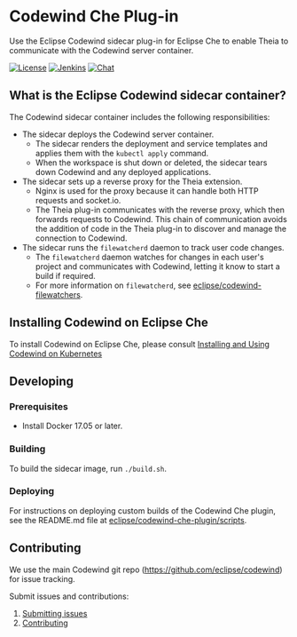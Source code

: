 # Codewind Che Plug-in
Use the Eclipse Codewind sidecar plug-in for Eclipse Che to enable Theia to communicate with the Codewind server container.

[![License](https://img.shields.io/badge/License-EPL%202.0-red.svg?label=license&logo=eclipse)](https://www.eclipse.org/legal/epl-2.0/)
[![Jenkins](https://img.shields.io/static/v1.svg?label=builds&message=Jenkins&color=d24939&logo=jenkins&logoColor=ffffff)](https://ci.eclipse.org/codewind/job/Codewind/job/codewind-che-plugin/)
[![Chat](https://img.shields.io/static/v1.svg?label=chat&message=mattermost&color=145dbf)](https://mattermost.eclipse.org/eclipse/channels/eclipse-codewind)

## What is the Eclipse Codewind sidecar container?
The Codewind sidecar container includes the following responsibilities:
- The sidecar deploys the Codewind server container.
    - The sidecar renders the deployment and service templates and applies them with the `kubectl apply` command.
    - When the workspace is shut down or deleted, the sidecar tears down Codewind and any deployed applications.
- The sidecar sets up a reverse proxy for the Theia extension.
    - Nginx is used for the proxy because it can handle both HTTP requests and socket.io.
    - The Theia plug-in communicates with the reverse proxy, which then forwards requests to Codewind. This chain of communication avoids the addition of code in the Theia plug-in to discover and manage the connection to Codewind.
- The sidecar runs the `filewatcherd` daemon to track user code changes.
    - The `filewatcherd` daemon watches for changes in each user's project and communicates with Codewind, letting it know to start a build if required.
    - For more information on `filewatcherd`, see [eclipse/codewind-filewatchers](https://github.com/eclipse/codewind-filewatchers).

## Installing Codewind on Eclipse Che

To install Codewind on Eclipse Che, please consult [Installing and Using Codewind on Kubernetes](https://www.eclipse.org/codewind/installoncloud.html)

## Developing

### Prerequisites

- Install Docker 17.05 or later.

### Building

To build the sidecar image, run `./build.sh`.

### Deploying

For instructions on deploying custom builds of the Codewind Che plugin, see the README.md file at [eclipse/codewind-che-plugin/scripts](https://github.com/eclipse/codewind-che-plugin/tree/master/scripts).

## Contributing
We use the main Codewind git repo (https://github.com/eclipse/codewind) for issue tracking.

Submit issues and contributions:
1. [Submitting issues](https://github.com/eclipse/codewind/issues)
2. [Contributing](CONTRIBUTING.md)

